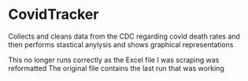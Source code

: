 # CovidTracker

Collects and cleans data from the CDC regarding covid death rates and then performs stastical anylysis and shows graphical representations



This no longer runs correctly as the Excel file I was scraping was reformatted
The original file contains the last run that was working
